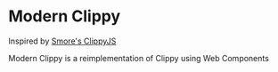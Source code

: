 # Modern Clippy

Inspired by [Smore's ClippyJS](https://www.smore.com/clippy-js)

Modern Clippy is a reimplementation of Clippy using Web Components
